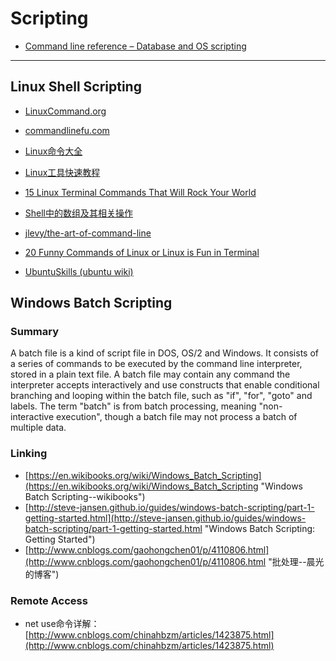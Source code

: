 # Scripting

* [Command line reference – Database and OS scripting](https://ss64.com/)

---

## Linux Shell Scripting

* [LinuxCommand.org](http://www.linuxcommand.org/)
* [commandlinefu.com](http://www.commandlinefu.com/commands/browse)
* [Linux命令大全](http://man.linuxde.net/)
* [Linux工具快速教程](http://linuxtools-rst.readthedocs.io/zh_CN/latest/)
* [15 Linux Terminal Commands That Will Rock Your World](https://www.lifewire.com/linux-terminal-commands-rock-your-world-2201165)

* [Shell中的数组及其相关操作](http://blog.csdn.net/jerry_1126/article/details/52027539)

* [jlevy/the-art-of-command-line](https://github.com/jlevy/the-art-of-command-line)

* [20 Funny Commands of Linux or Linux is Fun in Terminal](https://www.tecmint.com/20-funny-commands-of-linux-or-linux-is-fun-in-terminal/)

* [UbuntuSkills (ubuntu wiki)](https://wiki.ubuntu.org.cn/UbuntuSkills)


## Windows Batch Scripting

### Summary

A batch file is a kind of script file in DOS, OS/2 and Windows. It consists of a series of commands to be executed by the command line interpreter, stored in a plain text file. A batch file may contain any command the interpreter accepts interactively and use constructs that enable conditional branching and looping within the batch file, such as "if", "for", "goto" and labels. The term "batch" is from batch processing, meaning "non-interactive execution", though a batch file may not process a batch of multiple data.

### Linking

* [https://en.wikibooks.org/wiki/Windows_Batch_Scripting](https://en.wikibooks.org/wiki/Windows_Batch_Scripting "Windows Batch Scripting--wikibooks")
* [http://steve-jansen.github.io/guides/windows-batch-scripting/part-1-getting-started.html](http://steve-jansen.github.io/guides/windows-batch-scripting/part-1-getting-started.html "Windows Batch Scripting: Getting Started")
* [http://www.cnblogs.com/gaohongchen01/p/4110806.html](http://www.cnblogs.com/gaohongchen01/p/4110806.html "批处理--晨光的博客")

### Remote Access

* net use命令详解：[http://www.cnblogs.com/chinahbzm/articles/1423875.html](http://www.cnblogs.com/chinahbzm/articles/1423875.html)